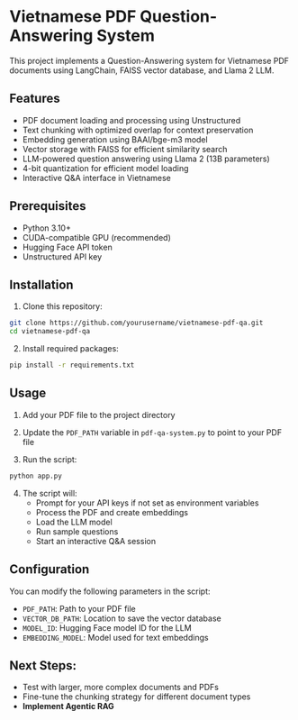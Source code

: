 # Vietnamese PDF Question-Answering System

This project implements a Question-Answering system for Vietnamese PDF documents using LangChain, FAISS vector database, and Llama 2 LLM.

## Features

- PDF document loading and processing using Unstructured
- Text chunking with optimized overlap for context preservation
- Embedding generation using BAAI/bge-m3 model
- Vector storage with FAISS for efficient similarity search
- LLM-powered question answering using Llama 2 (13B parameters)
- 4-bit quantization for efficient model loading
- Interactive Q&A interface in Vietnamese

## Prerequisites

- Python 3.10+
- CUDA-compatible GPU (recommended)
- Hugging Face API token
- Unstructured API key

## Installation

1. Clone this repository:
```bash
git clone https://github.com/yourusername/vietnamese-pdf-qa.git
cd vietnamese-pdf-qa
```

2. Install required packages:
```bash
pip install -r requirements.txt
```

## Usage

1. Add your PDF file to the project directory

2. Update the `PDF_PATH` variable in `pdf-qa-system.py` to point to your PDF file

3. Run the script:
```bash
python app.py
```

4. The script will:
   - Prompt for your API keys if not set as environment variables
   - Process the PDF and create embeddings
   - Load the LLM model
   - Run sample questions
   - Start an interactive Q&A session

## Configuration

You can modify the following parameters in the script:
- `PDF_PATH`: Path to your PDF file
- `VECTOR_DB_PATH`: Location to save the vector database
- `MODEL_ID`: Hugging Face model ID for the LLM
- `EMBEDDING_MODEL`: Model used for text embeddings

## Next Steps:
- Test with larger, more complex documents and PDFs
- Fine-tune the chunking strategy for different document types
- **Implement Agentic RAG**

